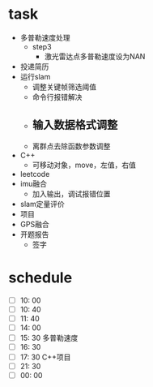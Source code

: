# task

- 多普勒速度处理
  - step3
    - 激光雷达点多普勒速度设为NAN
- 投递简历
- 运行slam
  - 调整关键帧筛选阈值
  - 命令行报错解决
  - 输入数据格式调整
    - 
  - 离群点去除函数参数调整
- C++
  - 可移动对象，move，左值，右值
- leetcode
- imu融合
  - 加入输出，调试报错位置
- slam定量评价
- 项目
- GPS融合
- 开题报告
  - 签字

# schedule

- [ ] 10: 00  
- [ ] 10: 40  
- [ ] 11: 40  
- [ ] 14: 00 
- [ ] 15: 30 多普勒速度 
- [ ] 16: 30 
- [ ] 17: 30 C++项目
- [ ] 21: 30
- [ ] 00: 00 
